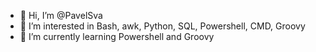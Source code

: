 - 👋 Hi, I’m @PavelSva
- 👀 I’m interested in Bash, awk, Python, SQL, Powershell, CMD, Groovy
- 🌱 I’m currently learning Powershell and Groovy

<!---
PavelSva/PavelSva is a ✨ special ✨ repository because its `README.md` (this file) appears on your GitHub profile.
You can click the Preview link to take a look at your changes.
--->
